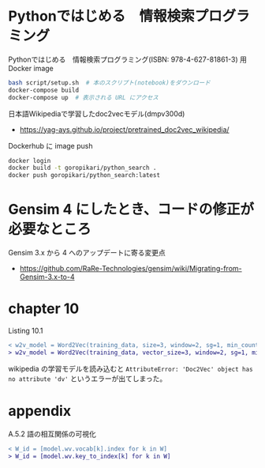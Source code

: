 # Pythonではじめる　情報検索プログラミング

Pythonではじめる　情報検索プログラミング(ISBN: 978-4-627-81861-3) 用 Docker image

```bash
bash script/setup.sh  # 本のスクリプト(notebook)をダウンロード
docker-compose build
docker-compose up  # 表示される URL にアクセス
```


日本語Wikipediaで学習したdoc2vecモデル(dmpv300d)
- https://yag-ays.github.io/project/pretrained_doc2vec_wikipedia/



Dockerhub に image push

```bash
docker login
docker build -t goropikari/python_search .
docker push goropikari/python_search:latest
```


# Gensim 4 にしたとき、コードの修正が必要なところ

Gensim 3.x から 4 へのアップデートに寄る変更点
- https://github.com/RaRe-Technologies/gensim/wiki/Migrating-from-Gensim-3.x-to-4


# chapter 10
Listing 10.1

```diff
< w2v_model = Word2Vec(training_data, size=3, window=2, sg=1, min_count=1)
> w2v_model = Word2Vec(training_data, vector_size=3, window=2, sg=1, min_count=1)
```

wikipedia の学習モデルを読み込むと `AttributeError: 'Doc2Vec' object has no attribute 'dv'` というエラーが出てしまった。

# appendix
A.5.2 語の相互関係の可視化

```diff
< W_id = [model.wv.vocab[k].index for k in W]
> W_id = [model.wv.key_to_index[k] for k in W]
```
